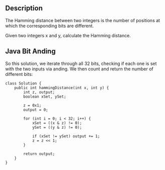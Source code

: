 ## Description

The Hamming distance between two integers is the number of positions at which the corresponding bits are different.

Given two integers x and y, calculate the Hamming distance.

## Java Bit Anding

So this solution, we iterate through all 32 bits, checking if each one is set with the two inputs via anding. We then count and return the number of different bits:

```
class Solution {
    public int hammingDistance(int x, int y) {
        int z, output;
        boolean xSet, ySet;
        
        z = 0x1;
        output = 0;
        
        for (int i = 0; i < 32; i++) {
            xSet = ((x & z) != 0);
            ySet = ((y & z) != 0);
            
            if (xSet != ySet) output += 1;
            z = z << 1;
        }
        
        return output;
    }
}
```